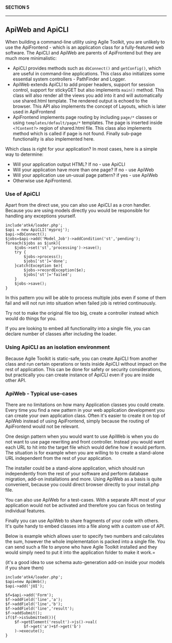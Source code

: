 #### SECTION 5
----
## ApiWeb and ApiCLI

When building a command-line utility using Agile Toolkit, you are unlikely to use the ApiFrontend - which is an application class for a fully-featured web software. The ApiCLI and ApiWeb are parents of ApiFrontend but they are much more minimalistic:

* ApiCLI provides methods such as `dbConnect()` and `getConfig()`, which are useful in command-line applications. This class also initializes some essential system controllers - PathFinder and Logger.
* ApiWeb extends ApiCLI to add proper headers, support for session control, support for stickyGET but also implements `main()` method. This class will also render all the views you add into it and will automatically use shared.html template. The rendered output is echoed to the browser. This API also implements the concept of Layouts, which is later used in ApiFrontend
* ApiFrontend implements page routing by including `page/*` classes or using `templates/default/page/*` templates. The page is inserted inside `<?Content?>` region of shared.html file. This class also implements method which is called if page is not found. Finally sub-page functionality is also implemented here.

Which class is right for your application? In most cases, here is a simple way to determine:

* Will your application output HTML? If no - use ApiCLI
* Will your application have more than one page? If no - use ApiWeb
* Will your application use un-usual page pattern? if yes - use ApiWeb
* Otherwise use ApiFrontend.

### Use of ApiCLI

Apart from the direct use, you can also use ApiCLI as a cron handler. Because you are using models directly you would be responsible for handling any exceptions yourself.

    include'atk4/loader.php';
    $api = new ApiCLI('myproj');
    $api->dbConnect();
    $jobs=$api->add('Model_Job')->addCondition('st','pending');
    foreach($jobs as $junk){
        $jobs->set('st','processing')->save();
        try {
            $jobs->process();
            $jobs['st']='done';
        }catch(Exception $e){
            $jobs->recordException($e);
            $jobs['st']='failed';
        }
        $jobs->save();
    }
In this pattern you will be able to process multiple jobs even if some of them fail and will not run into situation when failed job is retried continuously.

Try not to make the original file too big, create a controller instead which would do things for you.

If you are looking to embed all functionality into a single file, you can declare number of classes after including the loader.

### Using ApiCLI as an isolation environment

Because Agile Toolkit is static-safe, you can create ApiCLI from another class and run certain operations or tests inside ApiCLI without impact on the rest of application. This can be done for safety or security considerations, but practically you can create instance of ApiCLI even if you are inside other API.

### ApiWeb - Typical use-cases

There are no limitations on how many Application classes you could create. Every time you find a new pattern in your web application development you can create your own application class. Often it's easier to create it on top of ApiWeb instead of using ApiFrontend, simply because the routing of ApiFrontend would not be relevant.

One design pattern when you would want to use ApiWeb is when you do not want to use page rewriting and front controller. Instead you would want each URL to hit into the target file which would define how it would perform. The situation is for example when you are willing to to create a stand-alone URL independent from the rest of your application.

The installer could be a stand-alone application, which should run independently from the rest of your software and perform database migration, add-on installations and more. Using ApiWeb as a basis is quite convenient, because you could direct browser directly to your install.php file.

You can also use ApiWeb for a test-cases. With a separate API most of your application would not be activated and therefore you can focus on testing individual features.

Finally you can use ApiWeb to share fragments of your code with others. It's quite handy to embed classes into a file along with a custom use of API.

Below is example which allows user to specify two numbers and calculates the sum, however the whole implementation is packed into a single file. You can send such a file to anyone who have Agile Toolkit installed and they would simply need to put it into the application folder to make it work.=

(it's a good idea to use schema auto-generation add-on inside your models if you share them)

    include'atk4/loader.php';
    $api=new ApiWeb();
    $api->add('jUI');
    
    $f=$api->add('Form');
    $f->addField('line','a');
    $f->addField('line','b');
    $f->addField('line','result');
    $f->addSubmit();
    if($f->isSubmitted()){
        $f->getElement('result')->js()->val(
            $f->get('a')+$f->get('b')
        )->execute();
    }